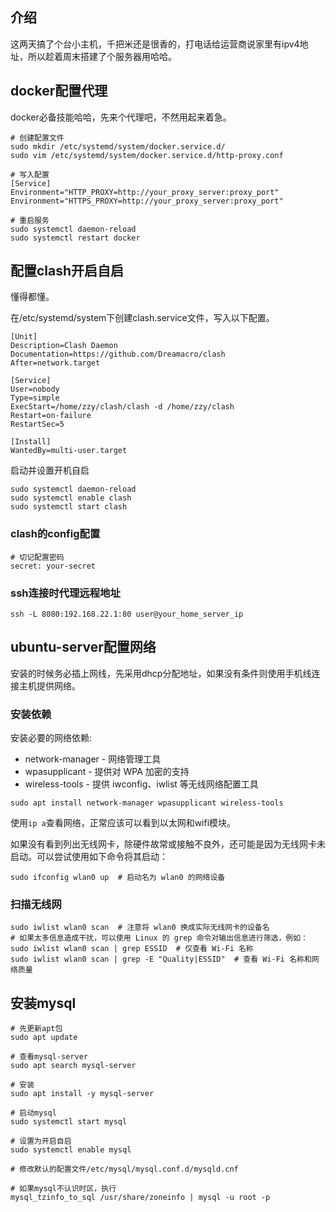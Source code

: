 ## 介绍

这两天搞了个台小主机，千把米还是很香的，打电话给运营商说家里有ipv4地址，所以趁着周末搭建了个服务器用哈哈。

## docker配置代理

docker必备技能哈哈，先来个代理吧，不然用起来着急。

```text
# 创建配置文件
sudo mkdir /etc/systemd/system/docker.service.d/ 
sudo vim /etc/systemd/system/docker.service.d/http-proxy.conf

# 写入配置
[Service]
Environment="HTTP_PROXY=http://your_proxy_server:proxy_port"
Environment="HTTPS_PROXY=http://your_proxy_server:proxy_port"

# 重启服务
sudo systemctl daemon-reload
sudo systemctl restart docker
```

## 配置clash开启自启

懂得都懂。

在/etc/systemd/system下创建clash.service文件，写入以下配置。

```
[Unit]
Description=Clash Daemon
Documentation=https://github.com/Dreamacro/clash
After=network.target

[Service]
User=nobody
Type=simple
ExecStart=/home/zzy/clash/clash -d /home/zzy/clash
Restart=on-failure
RestartSec=5

[Install]
WantedBy=multi-user.target	
```

启动并设置开机自启

```
sudo systemctl daemon-reload
sudo systemctl enable clash
sudo systemctl start clash
```

### clash的config配置

```text
# 切记配置密码
secret: your-secret
```

### ssh连接时代理远程地址

```text
ssh -L 8080:192.168.22.1:80 user@your_home_server_ip
```

## ubuntu-server配置网络

安装的时候务必插上网线，先采用dhcp分配地址，如果没有条件则使用手机线连接主机提供网络。

### 安装依赖

安装必要的网络依赖:
- network-manager - 网络管理工具
- wpasupplicant - 提供对 WPA 加密的支持
- wireless-tools - 提供 iwconfig、iwlist 等无线网络配置工具

```text
sudo apt install network-manager wpasupplicant wireless-tools
```

使用`ip a`查看网络，正常应该可以看到以太网和wifi模块。

如果没有看到列出无线网卡，除硬件故常或接触不良外，还可能是因为无线网卡未启动。可以尝试使用如下命令将其启动：

```text
sudo ifconfig wlan0 up  # 启动名为 wlan0 的网络设备
```

### 扫描无线网

```text
sudo iwlist wlan0 scan  # 注意将 wlan0 换成实际无线网卡的设备名
# 如果太多信息造成干扰，可以使用 Linux 的 grep 命令对输出信息进行筛选，例如：
sudo iwlist wlan0 scan | grep ESSID  # 仅查看 Wi-Fi 名称
sudo iwlist wlan0 scan | grep -E "Quality|ESSID"  # 查看 Wi-Fi 名称和网络质量
```

## 安装mysql

```text
# 先更新apt包
sudo apt update

# 查看mysql-server
sudo apt search mysql-server

# 安装
sudo apt install -y mysql-server

# 启动mysql
sudo systemctl start mysql

# 设置为开启自启
sudo systemctl enable mysql

# 修改默认的配置文件/etc/mysql/mysql.conf.d/mysqld.cnf

# 如果mysql不认识时区，执行
mysql_tzinfo_to_sql /usr/share/zoneinfo | mysql -u root -p
```
